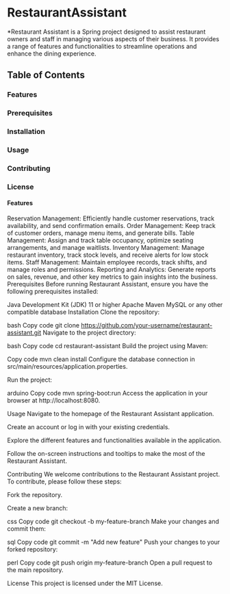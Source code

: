# RestaurantAssistant

*Restaurant Assistant is a Spring
project designed to assist restaurant owners and staff in managing
various aspects of their business. It provides a range of features and functionalities
to streamline operations and enhance the dining experience.

## Table of Contents
### Features
### Prerequisites
### Installation
### Usage
### Contributing
### License

#### Features
Reservation Management: Efficiently handle customer reservations, track availability, and send confirmation emails.
Order Management: Keep track of customer orders, manage menu items, and generate bills.
Table Management: Assign and track table occupancy, optimize seating arrangements, and manage waitlists.
Inventory Management: Manage restaurant inventory, track stock levels, and receive alerts for low stock items.
Staff Management: Maintain employee records, track shifts, and manage roles and permissions.
Reporting and Analytics: Generate reports on sales, revenue, and other key metrics to gain insights into the business.
Prerequisites
Before running Restaurant Assistant, ensure you have the following prerequisites installed:

Java Development Kit (JDK) 11 or higher
Apache Maven
MySQL or any other compatible database
Installation
Clone the repository:

bash
Copy code
git clone https://github.com/your-username/restaurant-assistant.git
Navigate to the project directory:

bash
Copy code
cd restaurant-assistant
Build the project using Maven:

Copy code
mvn clean install
Configure the database connection in src/main/resources/application.properties.

Run the project:

arduino
Copy code
mvn spring-boot:run
Access the application in your browser at http://localhost:8080.

Usage
Navigate to the homepage of the Restaurant Assistant application.

Create an account or log in with your existing credentials.

Explore the different features and functionalities available in the application.

Follow the on-screen instructions and tooltips to make the most of the Restaurant Assistant.

Contributing
We welcome contributions to the Restaurant Assistant project. To contribute, please follow these steps:

Fork the repository.

Create a new branch:

css
Copy code
git checkout -b my-feature-branch
Make your changes and commit them:

sql
Copy code
git commit -m "Add new feature"
Push your changes to your forked repository:

perl
Copy code
git push origin my-feature-branch
Open a pull request to the main repository.

License
This project is licensed under the MIT License.
  
